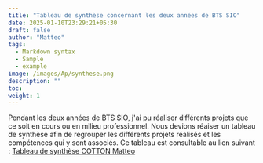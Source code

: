 ```yaml
---
title: "Tableau de synthèse concernant les deux années de BTS SIO"
date: 2025-01-10T23:29:21+05:30
draft: false
author: "Matteo"
tags:
  - Markdown syntax
  - Sample
  - example
image: /images/Ap/synthese.png
description: ""
toc:
weight: 1
---
```


Pendant les deux années de BTS SIO, j'ai pu réaliser différents projets que ce soit en cours ou en milieu professionnel. Nous devions réaiser un tableau de synthèse afin de regrouper les différents projets réalisés et les compétences qui y sont associés. 
Ce tableau est consultable au lien suivant : [Tableau de synthèse COTTON Matteo](/docs/synthese.pdf)

